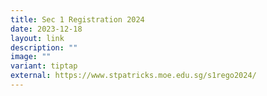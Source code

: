 ```yaml
---
title: Sec 1 Registration 2024
date: 2023-12-18
layout: link
description: ""
image: ""
variant: tiptap
external: https://www.stpatricks.moe.edu.sg/s1rego2024/
---
```


